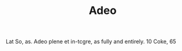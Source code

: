 ---
title: Adeo
permalink: "/definitions/adeo.html"
body: Lat So, as. Adeo plene et in-tcgre, as fully and entirely. 10 Coke, 65
published_at: '2018-07-07'
layout: post
---